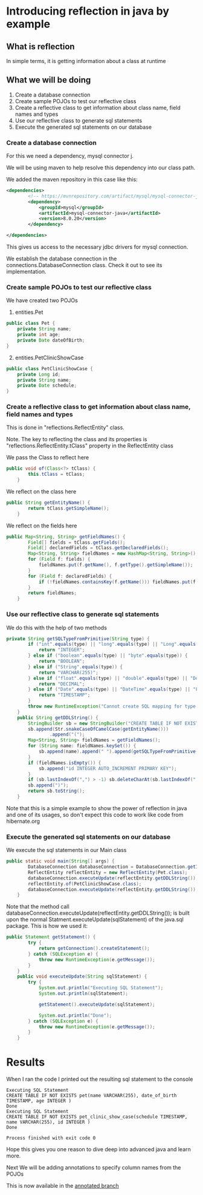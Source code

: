 # Introducing reflection in java by example

## What is reflection

In simple terms, it is getting information about a class at runtime

## What we will be doing

1. Create a database connection
2. Create sample POJOs to test our reflective class
3. Create a reflective class to get information about class name, field names and types
4. Use our reflective class to generate sql statements
5. Execute the generated sql statements on our database

### Create a database connection

For this we need a dependency, mysql connector j.

We will be using maven to help resolve this dependency into our class path.

We added the maven repository in this case like this:
```xml
<dependencies>
        <!-- https://mvnrepository.com/artifact/mysql/mysql-connector-java -->
        <dependency>
            <groupId>mysql</groupId>
            <artifactId>mysql-connector-java</artifactId>
            <version>8.0.20</version>
        </dependency>

</dependencies>
```
This gives us access to the necessary jdbc drivers for mysql connection.

We establish the database connection in the connections.DatabaseConnection class. Check it out to see its implementation.

### Create sample POJOs to test our reflective class

We have created two POJOs

1. entities.Pet
```java
public class Pet {
    private String name;
    private int age;
    private Date dateOfBirth;
}
```
2. entities.PetClinicShowCase
```java
public class PetClinicShowCase {
    private Long id;
    private String name;
    private Date schedule;
}
```

### Create a reflective class to get information about class name, field names and types

This is done in "reflections.ReflectEntity" class.

Note. The key to reflecting the class and its properties is "reflections.ReflectEntity.tClass" property in the ReflectEntity class

We pass the Class to reflect here
```java
public void of(Class<?> tClass) {
        this.tClass = tClass;
    }
```
We reflect on the class here

```java
public String getEntityName() {
        return tClass.getSimpleName();
    }
```
We reflect on the fields here

```java
public Map<String, String> getFieldNames() {
        Field[] fields = tClass.getFields();
        Field[] declaredFields = tClass.getDeclaredFields();
        Map<String, String> fieldNames = new HashMap<String, String>();
        for (Field f: fields) {
            fieldNames.put(f.getName(), f.getType().getSimpleName());
        }
        for (Field f: declaredFields) {
            if (!fieldNames.containsKey(f.getName())) fieldNames.put(f.getName(), f.getType().getSimpleName());
        }
        return fieldNames;
    }
```
### Use our reflective class to generate sql statements

We do this with the help of two methods
```java
private String getSQLTypeFromPrimitive(String type) {
        if ("int".equals(type) || "long".equals(type) || "Long".equals(type) || "Integer".equals(type) || "short".equals(type)) {
            return "INTEGER";
        } else if ("boolean".equals(type) || "byte".equals(type)) {
            return "BOOLEAN";
        } else if ("String".equals(type)) {
            return "VARCHAR(255)";
        } else if ("float".equals(type) || "double".equals(type) || "Double".equals(type)) {
            return "DECIMAL";
        } else if ("Date".equals(type) || "DateTime".equals(type) || "LocalDateTime".equals(type) || "LocalDate".equals(type)) {
            return "TIMESTAMP";
        }
        throw new RuntimeException("Cannot create SQL mapping for type: " + type);
    }
    public String getDDLString() {
        StringBuilder sb = new StringBuilder("CREATE TABLE IF NOT EXISTS ");
        sb.append(Str.snakeCaseOfCamelCase(getEntityName()))
                .append("(");
        Map<String, String> fieldNames = getFieldNames();
        for (String name: fieldNames.keySet()) {
            sb.append(name).append(" ").append(getSQLTypeFromPrimitive(fieldNames.get(name))).append(", ");
        }
        if (fieldNames.isEmpty()) {
            sb.append("id INTEGER AUTO_INCREMENT PRIMARY KEY");
        }
        if (sb.lastIndexOf(",") > -1) sb.deleteCharAt(sb.lastIndexOf(","));
        sb.append(")");
        return sb.toString();
    }
```

Note that this is a simple example to show the power of reflection in java and one of its usages, so don't expect this code to work like
 code from hibernate.org

### Execute the generated sql statements on our database

We execute the sql statements in our Main class
```java
public static void main(String[] args) {
        DatabaseConnection databaseConnection = DatabaseConnection.getInstance();
        ReflectEntity reflectEntity = new ReflectEntity(Pet.class);
        databaseConnection.executeUpdate(reflectEntity.getDDLString());
        reflectEntity.of(PetClinicShowCase.class);
        databaseConnection.executeUpdate(reflectEntity.getDDLString());
    }
```
Note that the method call databaseConnection.executeUpdate(reflectEntity.getDDLString()); is built upon the normal 
Statment.executeUpdate(sqlStatement) of the java.sql package. This is how we used it:

```java
public Statement getStatement() {
        try {
            return getConnection().createStatement();
        } catch (SQLException e) {
            throw new RuntimeException(e.getMessage());
        }
    }
    public void executeUpdate(String sqlStatement) {
        try {
            System.out.println("Executing SQL Statement");
            System.out.println(sqlStatement);

            getStatement().executeUpdate(sqlStatement);

            System.out.println("Done");
        } catch (SQLException e) {
            throw new RuntimeException(e.getMessage());
        }
    }
```

# Results
When I ran the code I printed out the resulting sql statement to the console
```
Executing SQL Statement
CREATE TABLE IF NOT EXISTS pet(name VARCHAR(255), date_of_birth TIMESTAMP, age INTEGER )
Done
Executing SQL Statement
CREATE TABLE IF NOT EXISTS pet_clinic_show_case(schedule TIMESTAMP, name VARCHAR(255), id INTEGER )
Done

Process finished with exit code 0
```

Hope this gives you one reason to dive deep into advanced java and learn more. 

Next We will be adding annotations to specify column names from the POJOs

This is now available in the [annotated branch](https://github.com/Nnouka/java_reflection_example/tree/annotated)

